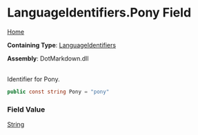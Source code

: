 # LanguageIdentifiers\.Pony Field

[Home](../../../README.md)

**Containing Type**: [LanguageIdentifiers](../README.md)

**Assembly**: DotMarkdown\.dll

\
Identifier for Pony\.

```csharp
public const string Pony = "pony"
```

### Field Value

[String](https://docs.microsoft.com/en-us/dotnet/api/system.string)


